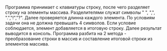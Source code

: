 Программа принимает с клавиатуры строку, после чего разделяет строку на элементы массива. Разделителями служат символы " ", ",", ".","!","?".
Далее проверяется длинна каждого элемента. По условиям задачи она не должна превышать 4 символов. Если условие соблюдается, элемент добавляется в итоговую строку.
Далее результат выводится в консоль.
Программа разбита на 2 метода - преобразование строки в массив и составление итоговой строки из элементов массива.
